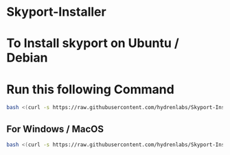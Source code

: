 # Skyport-Installer

# To Install skyport on Ubuntu / Debian
# Run this following Command
```sh
bash <(curl -s https://raw.githubusercontent.com/hydrenlabs/Skyport-Installer/main/install.sh)
```
## For Windows / MacOS

```sh
bash <(curl -s https://raw.githubusercontent.com/hydrenlabs/Skyport-Installer/main/windows.sh)
```
